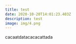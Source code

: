 ```yaml
---
title: test
date: 2020-10-20T14:01:23.403Z
description: test
image: img/4.png
---
```

cacaatdatacacacattada